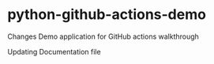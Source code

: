 # python-github-actions-demo
Changes
Demo application for GitHub actions walkthrough

Updating Documentation file
